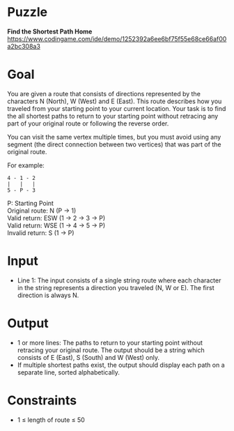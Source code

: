 # Puzzle
**Find the Shortest Path Home** https://www.codingame.com/ide/demo/1252392a6ee6bf75f55e68ce66af00a2bc308a3

# Goal
You are given a route that consists of directions represented by the characters N (North), W (West) and E (East). This route describes how you traveled from your starting point to your current location. Your task is to find the all shortest paths to return to your starting point without retracing any part of your original route or following the reverse order.

You can visit the same vertex multiple times, but you must avoid using any segment (the direct connection between two vertices) that was part of the original route.

For example:
```
4 - 1 - 2
|   |   |
5 - P - 3
```

P: Starting Point  
Original route: N (P → 1)  
Valid return: ESW (1 → 2 → 3 → P)  
Valid return: WSE (1 → 4 → 5 → P)  
Invalid return: S (1 → P)  

# Input
* Line 1: The input consists of a single string route where each character in the string represents a direction you traveled (N, W or E). The first direction is always N.

# Output
* 1 or more lines: The paths to return to your starting point without retracing your original route. The output should be a string which consists of E (East), S (South) and W (West) only.
* If multiple shortest paths exist, the output should display each path on a separate line, sorted alphabetically.

# Constraints
* 1 ≤ length of route ≤ 50

